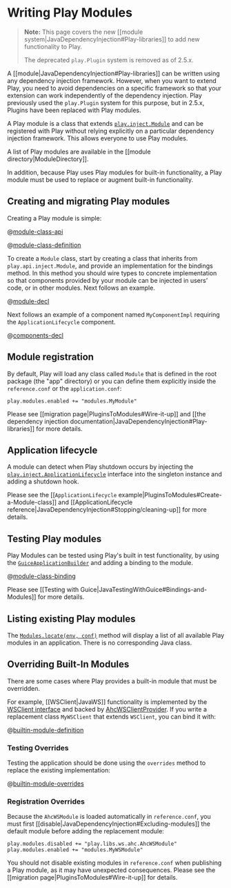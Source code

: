 <!--- Copyright (C) from 2022 The Play Framework Contributors <https://github.com/playframework>, 2011-2021 Lightbend Inc. <https://www.lightbend.com> -->

# Writing Play Modules

> **Note:** This page covers the new [[module system|JavaDependencyInjection#Play-libraries]] to add new functionality to Play.
>
> The deprecated `play.Plugin` system is removed as of 2.5.x.  

A [[module|JavaDependencyInjection#Play-libraries]] can be written using any dependency injection framework.  However, when you want to extend Play, you need to avoid dependencies on a specific framework so that your extension can work independently of the dependency injection.  Play previously used the `play.Plugin` system for this purpose, but in 2.5.x, Plugins have been replaced with Play modules.
 
 A Play module is a class that extends [`play.inject.Module`](api/java/play/inject/Module.html) and can be registered with Play without relying explicitly on a particular dependency injection framework.  This allows everyone to use Play modules.

A list of Play modules are available in the [[module directory|ModuleDirectory]].

In addition, because Play uses Play modules for built-in functionality, a Play module must be used to replace or augment built-in functionality.

## Creating and migrating Play modules

Creating a Play module is simple:

@[module-class-api](code/javaguide/advanced/extending/MyApi.java)

@[module-class-definition](code/javaguide/advanced/extending/MyModule.java)

To create a `Module` class, start by creating a class that inherits from `play.api.inject.Module`, and provide an implementation for the bindings method. In this method you should wire types to concrete implementation so that components provided by your module can be injected in users’ code, or in other modules. Next follows an example. 

@[module-decl](code/javaguide/advanced/extending/MyModuleClass.java)

Next follows an example of a component named `MyComponentImpl` requiring the `ApplicationLifecycle` component.

@[components-decl](code/javaguide/advanced/extending/MyComponent.java)

## Module registration

By default, Play will load any class called `Module` that is defined in the root package (the "app" directory) or
you can define them explicitly inside the `reference.conf` or the `application.conf`:

```
play.modules.enabled += "modules.MyModule"
```

Please see [[migration page|PluginsToModules#Wire-it-up]] and [[the dependency injection documentation|JavaDependencyInjection#Play-libraries]] for more details.

## Application lifecycle

A module can detect when Play shutdown occurs by injecting the [`play.inject.ApplicationLifecycle`](api/java/play/inject/ApplicationLifecycle.html) interface into the singleton instance and adding a shutdown hook.

Please see the [[`ApplicationLifecycle` example|PluginsToModules#Create-a-Module-class]] and [[ApplicationLifecycle reference|JavaDependencyInjection#Stopping/cleaning-up]] for more details.

## Testing Play modules

Play Modules can be tested using Play's built in test functionality, by using the [`GuiceApplicationBuilder`](api/java/play/inject/guice/GuiceApplicationBuilder.html) and adding a binding to the module. 

@[module-class-binding](code/javaguide/advanced/extending/JavaExtendingPlay.java)

Please see [[Testing with Guice|JavaTestingWithGuice#Bindings-and-Modules]] for more details.

## Listing existing Play modules

The [`Modules.locate(env, conf)`](api/scala/play/api/inject/Modules$.html) method will display a list of all available Play modules in an application.  There is no corresponding Java class.

## Overriding Built-In Modules

There are some cases where Play provides a built-in module that must be overridden.  

For example, [[WSClient|JavaWS]] functionality is implemented by the [WSClient interface](api/java/play/libs/ws/WSClient.html) and backed by [AhcWSClientProvider](api/java/play/libs/ws/ahc/AhcWSModule.AhcWSClientProvider.html).  If you write a replacement class `MyWSClient` that extends `WSClient`, you can bind it with:

@[builtin-module-definition](code/javaguide/advanced/extending/MyWSModule.java)

### Testing Overrides

Testing the application should be done using the `overrides` method to replace the existing implementation: 

@[builtin-module-overrides](code/javaguide/advanced/extending/JavaExtendingPlay.java)

### Registration Overrides

Because the `AhcWSModule` is loaded automatically in `reference.conf`, you must first [[disable|JavaDependencyInjection#Excluding-modules]] the default module before adding the replacement module:

```
play.modules.disabled += "play.libs.ws.ahc.AhcWSModule"
play.modules.enabled += "modules.MyWSModule"
```

You should not disable existing modules in `reference.conf` when publishing a Play module, as it may have unexpected consequences.  Please see the [[migration page|PluginsToModules#Wire-it-up]] for details.
